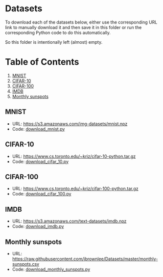 # Datasets

To download each of the datasets below, either use the corresponding URL link to manually download it and then save it in this folder or run the corresponding Python code to do this automatically.

So this folder is intentionally left (almost) empty.

# Table of Contents
1. [MNIST](#mnist)
1. [CIFAR-10](#cifar-10)
1. [CIFAR-100](#cifar-100)
1. [IMDB](#imdb)
1. [Monthly sunspots](#monthly-sunspots)

## MNIST
- URL: https://s3.amazonaws.com/img-datasets/mnist.npz
- Code: [download_mnist.py](../artificial_neural_networks/utils/download_mnist.py)

## CIFAR-10
- URL: https://www.cs.toronto.edu/~kriz/cifar-10-python.tar.gz
- Code: [download_cifar_10.py](../artificial_neural_networks/utils/download_cifar_10.py)

## CIFAR-100
- URL: https://www.cs.toronto.edu/~kriz/cifar-100-python.tar.gz
- Code: [download_cifar_100.py](../artificial_neural_networks/utils/download_cifar_100.py)

## IMDB
- URL: https://s3.amazonaws.com/text-datasets/imdb.npz
- Code: [download_imdb.py](../artificial_neural_networks/utils/download_imdb.py)

## Monthly sunspots
- URL: https://raw.githubusercontent.com/jbrownlee/Datasets/master/monthly-sunspots.csv
- Code: [download_monthly_sunspots.py](../artificial_neural_networks/utils/download_monthly_sunspots.py)

